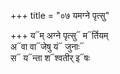 +++
title = "०७ यमग्ने पृत्सु"

+++
य᳓म् अग्ने पृत्सु᳓ म᳓र्तियम्  
अ᳓वा वा᳓जेषु यं᳓ जुनाः᳓  
स᳓ य᳓न्ता श᳓श्वतीर् इ᳓षः